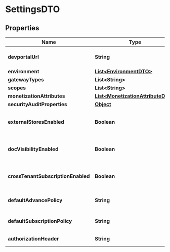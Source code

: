 

# SettingsDTO

## Properties

Name | Type | Description | Notes
------------ | ------------- | ------------- | -------------
**devportalUrl** | **String** | The Developer Portal URL |  [optional]
**environment** | [**List&lt;EnvironmentDTO&gt;**](EnvironmentDTO.md) |  |  [optional]
**gatewayTypes** | **List&lt;String&gt;** |  |  [optional]
**scopes** | **List&lt;String&gt;** |  |  [optional]
**monetizationAttributes** | [**List&lt;MonetizationAttributeDTO&gt;**](MonetizationAttributeDTO.md) |  |  [optional]
**securityAuditProperties** | [**Object**](.md) |  |  [optional]
**externalStoresEnabled** | **Boolean** | Is External Stores configuration enabled  |  [optional]
**docVisibilityEnabled** | **Boolean** | Is Document Visibility configuration enabled  |  [optional]
**crossTenantSubscriptionEnabled** | **Boolean** | Is Cross Tenant Subscriptions Enabled  |  [optional]
**defaultAdvancePolicy** | **String** | Default Advance Policy. |  [optional]
**defaultSubscriptionPolicy** | **String** | Default Subscription Policy. |  [optional]
**authorizationHeader** | **String** | Authorization Header |  [optional]



